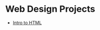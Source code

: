 # Web Design Projects

<ul>
<li><a href="Intro_HTML/index.html" target="_blank">Intro to HTML</a></li>
</ul>